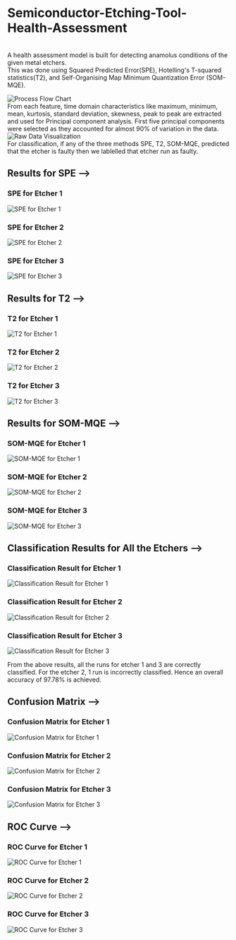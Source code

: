 # Semiconductor-Etching-Tool-Health-Assessment
<br />
A health assessment model is built for detecting anamolus conditions of the given metal etchers. 
<br />
This was done using Squared Predicted Error(SPE), Hotelling's T-squared statistics(T2), and Self-Organising Map Minimum Quantization Error (SOM-MQE).<br />

![Process Flow Chart](/Process_flow_chart.PNG)
<br />
From each feature, time domain characteristics like maximum, minimum, mean, kurtosis, standard deviation, skewness, peak to peak are extracted and used for Principal component analysis. First five principal components were selected as they accounted for almost 90% of variation in the data.
<br />
![Raw Data Visualization](/raw_data_visualization.PNG)
<br />
For classification, if any of the three methods SPE, T2, SOM-MQE, predicted that the etcher is faulty then we lablelled that etcher run as faulty.<br />

## **Results for SPE -->**<br />

### SPE for Etcher 1<br />
![SPE for Etcher 1](/SPE_Reuslts_Experiment_1.PNG)
<br />

### SPE for Etcher 2<br />
![SPE for Etcher 2](/SPE_Reuslts_Experiment_2.PNG)
<br />

### SPE for Etcher 3<br />
![SPE for Etcher 3](/SPE_Reuslts_Experiment_3.PNG)
<br />

## **Results for T2 -->**<br />

### T2 for Etcher 1<br />
![T2 for Etcher 1](/T2_Results_Experiment_1.PNG)
<br />

### T2 for Etcher 2<br />
![T2 for Etcher 2](/T2_Results_Experiment_2.PNG)
<br />

### T2 for Etcher 3<br />
![T2 for Etcher 3](/T2_Results_Experiment_3.PNG)
<br />

## **Results for SOM-MQE -->**<br />

### SOM-MQE for Etcher 1<br />
![SOM-MQE for Etcher 1](/SOM_Results_Experiment_1.PNG)
<br />

### SOM-MQE for Etcher 2<br />
![SOM-MQE for Etcher 2](/SOM_Results_Experiment_2.PNG)
<br />

### SOM-MQE for Etcher 3<br />
![SOM-MQE for Etcher 3](/SOM_Results_Experiment_3.PNG)
<br />

## **Classification Results for All the Etchers -->**<br />

### Classification Result for Etcher 1<br />
![Classification Result for Etcher 1](/Results_Etcher_1.PNG)
<br />

### Classification Result for Etcher 2<br />
![Classification Result for Etcher 2](/Results_Etcher_2.PNG)
<br />

### Classification Result for Etcher 3<br />
![Classification Result for Etcher 3](/Results_Etcher_3.PNG)
<br />

From the above results, all the runs for etcher 1 and 3 are correctly classified. For the etcher 2, 1 run is incorrectly classified. Hence an overall accuracy of 97.78% is achieved.<br />

## **Confusion Matrix -->**<br />

### Confusion Matrix for Etcher 1<br />
![Confusion Matrix for Etcher 1](/Confusion_Matrix_for_Etcher_1.PNG)
<br />

### Confusion Matrix for Etcher 2<br />
![Confusion Matrix for Etcher 2](/Confusion_Matrix_for_Etcher_2.PNG)
<br />

### Confusion Matrix for Etcher 3<br />
![Confusion Matrix for Etcher 3](/Confusion_Matrix_for_Etcher_3.PNG)
<br />

## **ROC Curve -->**<br />

### ROC Curve for Etcher 1<br />
![ROC Curve for Etcher 1](/ROC_Curve_for_Etcher_1.PNG)
<br />

### ROC Curve for Etcher 2<br />
![ROC Curve for Etcher 2](/ROC_Curve_for_Etcher_2.PNG)
<br />

### ROC Curve for Etcher 3<br />
![ROC Curve for Etcher 3](/ROC_Curve_for_Etcher_3.PNG)
<br />


